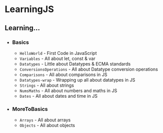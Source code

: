 # LearningJS

## Learning...
* ### Basics
  * `HelloWorld` - First Code in JavaScript 
  * `Variables` - All about let, const & var
  * `Datatypes` - Little about Datatypes & ECMA standards
  * `ConversionsOperations` - All about Datatype conversion operations
  * `Comparisons` - All about comparisons in JS
  * `Datatypes-wrap` - Wrapping up all about datatypes in JS
  * `Strings` - All about strings
  * `NumsMaths` - All about numbers and maths in JS
  * `Dates` - All about dates and time in JS
* ### MoreToBasics
  * `Arrays` - All about arrays
  * `Objects` - All about objects

